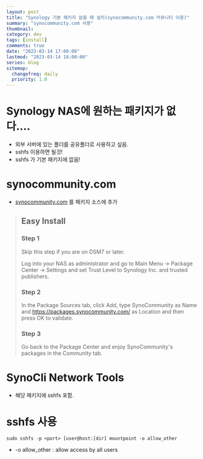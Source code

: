```yaml
---
layout: post
title: "Synology 기본 패키지 없을 때 설치(synocommunity.com 커뮤니티 이용)"
summary: "synocommunity.com 사용"
thumbnail:
category: dev
tags: [install]
comments: true
date: "2023-03-14 17:00:00"
lastmod: "2023-03-14 18:00:00"
series: blog
sitemap:
  changefreq: daily
  priority: 1.0
---
```


# Synology NAS에 원하는 패키지가 없다....

- 외부 서버에 있는 폴더를 공유폴더로 사용하고 싶음.
- sshfs 이용하면 될것!
- sshfs 가 기본 패키지에 없음!

# synocommunity.com

- [synocommunity.com](synocommunity.com) 를 패키지 소스에 추가

> ## Easy Install
> ### Step 1
> Skip this step if you are on DSM7 or later.
> 
> Log into your NAS as administrator and go to Main Menu → Package Center → Settings and set Trust Level to Synology Inc. and trusted publishers.
> 
> ### Step 2
> In the Package Sources tab, click Add, type SynoCommunity as Name and https://packages.synocommunity.com/ as Location and then press OK to validate.
> 
> ### Step 3
> Go back to the Package Center and enjoy SynoCommunity's packages in the Community tab.

# SynoCli Network Tools
- 해당 패키지에 sshfs 포함.

# sshfs 사용

```
sudo sshfs -p <port> [user@host:[dir] mountpoint -o allow_other
```
- -o allow_other : allow access by all users